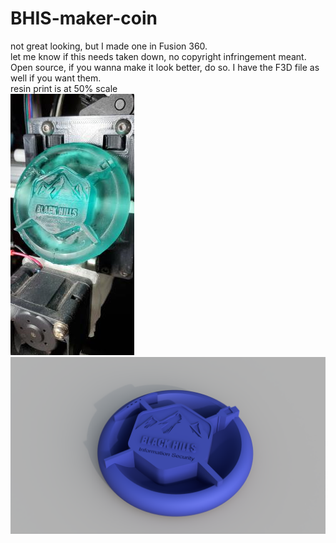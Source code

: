 # BHIS-maker-coin
not great looking, but I made one in Fusion 360.  
let me know if this needs taken down, no copyright infringement meant. Open source, if you wanna make it look better, do so. I have the F3D file as well if you want them.  
resin print is at 50% scale  
![](./resin_print.jpg)
![](./bhis_coin_2021-Oct-16_03-27-10AM-000_CustomizedView35261618836_png.png)
